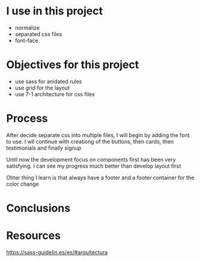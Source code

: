# I use in this project
- normalize
- separated css files
- font-face 

# Objectives for this project
- use sass for anidated rules
- use grid for the layout
- use 7-1 architecture for css files


# Process
After decide separate css into multiple files,
I will begin by adding the font to use.
I wll continue with creationg of the buttons,
then cards,
then testimonials and
finally signup

Until now the development focus on components first
has been very satisfying. I can see my progress much better
than develop layout first

Ohter thing I learn is that always have a footer and a footer container
for the color change

# Conclusions



# Resources
https://sass-guidelin.es/es/#arquitectura